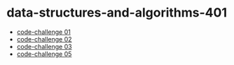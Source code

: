 # data-structures-and-algorithms-401

- [code-challenge 01](https://github.com/SarahTek/data-structures-and-algorithms-401/tree/main/javascript)
- [code-challenge 02](https://github.com/SarahTek/data-structures-and-algorithms-401/blob/main/javascript/array-insert-shift/README.md)
- [code-challenge 03](https://github.com/SarahTek/data-structures-and-algorithms-401/blob/main/javascript/BinarySearch/README.md)
- [code-challenge 05](https://github.com/SarahTek/data-structures-and-algorithms-401/pull/10)
